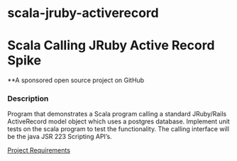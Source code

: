 scala-jruby-activerecord
========================

# Scala Calling JRuby Active Record Spike
**A sponsored open source project on GitHub

### Description

Program that demonstrates a Scala program calling a standard JRuby/Rails ActiveRecord model object which uses a postgres database.  Implement unit tests on the scala program to test the functionality.  The calling interface will be the java JSR 223 Scripting API’s.

[Project Requirements](wiki/Project-Requirements)


